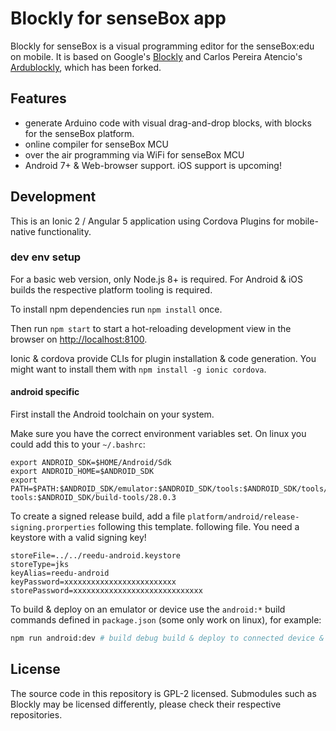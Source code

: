 # Blockly for senseBox app

Blockly for senseBox is a visual programming editor for the senseBox:edu on mobile.
It is based on Google's [Blockly](https://developers.google.com/blockly/) and Carlos Pereira Atencio's [Ardublockly](https://github.com/carlosperate/ardublockly), which has been forked.

## Features
- generate Arduino code with visual drag-and-drop blocks, with blocks for the senseBox platform.
- online compiler for senseBox MCU
- over the air programming via WiFi for senseBox MCU
- Android 7+ & Web-browser support. iOS support is upcoming!

## Development

This is an Ionic 2 / Angular 5 application using Cordova Plugins for mobile-native functionality.

### dev env setup
For a basic web version, only Node.js 8+ is required.
For Android & iOS builds the respective platform tooling is required.

To install npm dependencies run `npm install` once.

Then run `npm start` to start a hot-reloading development view in the browser on <http://localhost:8100>.

Ionic & cordova provide CLIs for plugin installation & code generation. You might want to install them with `npm install -g ionic cordova`.

#### android specific
First install the Android toolchain on your system.

Make sure you have the correct environment variables set.
On linux you could add this to your `~/.bashrc`:
```
export ANDROID_SDK=$HOME/Android/Sdk
export ANDROID_HOME=$ANDROID_SDK
export PATH=$PATH:$ANDROID_SDK/emulator:$ANDROID_SDK/tools:$ANDROID_SDK/tools/bin:$ANDROID_SDK/platform-tools:$ANDROID_SDK/build-tools/28.0.3
```

To create a signed release build, add a file `platform/android/release-signing.prorperties` following this template. following file. You need a keystore with a valid signing key!

```
storeFile=../../reedu-android.keystore
storeType=jks
keyAlias=reedu-android
keyPassword=xxxxxxxxxxxxxxxxxxxxxxxxx
storePassword=xxxxxxxxxxxxxxxxxxxxxxxxxxxxx
```

To build & deploy on an emulator or device use the `android:*` build commands defined in `package.json` (some only work on linux), for example:
```bash
npm run android:dev # build debug build & deploy to connected device & restart app
```

## License
The source code in this repository is GPL-2 licensed.
Submodules such as Blockly may be licensed differently, please check their respective repositories.
